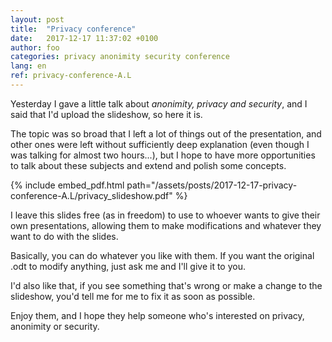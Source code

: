 ```yaml
---
layout: post
title:  "Privacy conference"
date:	2017-12-17 11:37:02 +0100
author: foo
categories: privacy anonimity security conference
lang: en
ref: privacy-conference-A.L
---
```



Yesterday I gave a little talk about _anonimity, privacy and security_, and I said that
I'd upload the slideshow, so here it is.

The topic was so broad that I left a lot of things out of the presentation, and other
ones were left without sufficiently deep explanation (even though I was talking for
almost two hours...), but I hope to have more opportunities to talk about these subjects
and extend and polish some concepts.

{% include embed_pdf.html
	path="/assets/posts/2017-12-17-privacy-conference-A.L/privacy_slideshow.pdf"
%}


I leave this slides free (as in freedom) to use to whoever wants to give their own
presentations, allowing them to make modifications and whatever they want to do with
the slides.

Basically, you can do whatever you like with them. If you want the original .odt to
modify anything, just ask me and I'll give it to you.

I'd also like that, if you see something that's wrong or make a change to the slideshow,
you'd tell me for me to fix it as soon as possible.

Enjoy them, and I hope they help someone who's interested on privacy, anonimity or
security.


